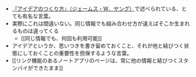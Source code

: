 - [『アイデアのつくり方』（ジェームス・W．ヤング）](https://scrapbox.io/bsc/%E3%80%8E%E3%82%A2%E3%82%A4%E3%83%86%E3%82%99%E3%82%A2%E3%81%AE%E3%81%A4%E3%81%8F%E3%82%8A%E6%96%B9%E3%80%8F%EF%BC%88%E3%82%B7%E3%82%99%E3%82%A7%E3%83%BC%E3%83%A0%E3%82%B9%E3%83%BBW%EF%BC%8E%E3%83%A4%E3%83%B3%E3%82%AF%E3%82%99%EF%BC%89)で述べられている、とても有名な言葉。
- 実際にこれは間違いない。同じ情報でも組み合わせ方が違えばそこか生まれるものは違ってくる
	- [[同じ情報でも、何回も利用可能]]
- アイデアというか、思いつきを書き留めておくこと、それが他と結びつく状態にしておくことの重要性を担保するような言葉。
- [[リンク機能のあるノートアプリのページは、常に他の情報と結びつくスタンバイができたまま]]